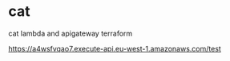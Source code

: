# cat

cat lambda and apigateway terraform

https://a4wsfvqao7.execute-api.eu-west-1.amazonaws.com/test

